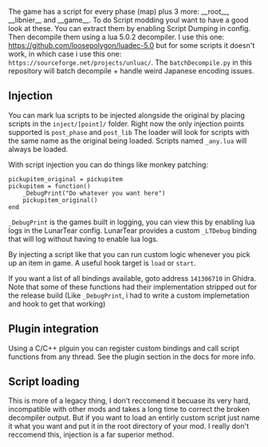 The game has a script for every phase (map) plus 3 more: \_\_root__, \_\_libnier__ and \_\_game__. To do Script modding youl want to have a good look at these. You can extract them by enabling Script Dumping in config. Then decompile them using a lua 5.0.2 decompiler. I use this one: https://github.com/loosepolygon/luadec-5.0 but for some scripts it doesn't work, in which case i use this one: `https://sourceforge.net/projects/unluac/`. The `batchDecompile.py` in this repository will batch decompile + handle weird Japanese encoding issues.

## Injection

You can mark lua scripts to be injected alongside the original by placing scripts in the `inject/[point]/` folder. Right now the only injection points supported is `post_phase` and `post_lib` The loader will look for scripts with the same name as the original being loaded. Scripts named `_any.lua` will always be loaded.

With script injection you can do things like monkey patching:
```
pickupitem_original = pickupitem
pickupitem = function()
	_DebugPrint("Do whatever you want here")
	pickupitem_original()
end
```
`_DebugPrint` is the games built in logging, you can view this by enabling lua logs in the LunarTear config. LunarTear provides a custom `_LTDebug` binding that will log without having to enable lua logs.

By injecting a script like that you can run custom logic whenever you pick up an item in game. A useful hook target is `load` or `start`. 

If you want a list of all bindings available, goto address `141306710` in Ghidra. Note that some of these functions had their implementation stripped out for the release build (Like `_DebugPrint`, i had to write a custom implemetation and hook to get that working)

## Plugin integration

Using a C/C++ plguin you can register custom bindings and call script functions from any thread. See the plugin section in the docs for more info.


## Script loading 

This is more of a legacy thing, I don't reccomend it becuase its very hard, incompatible with other mods and takes a long time to correct the broken decompiler output. But if you want to load an entirly custom script just name it what you want and put it in the root directory of your mod. I really don't reccomend this, injection is a far superior method.
